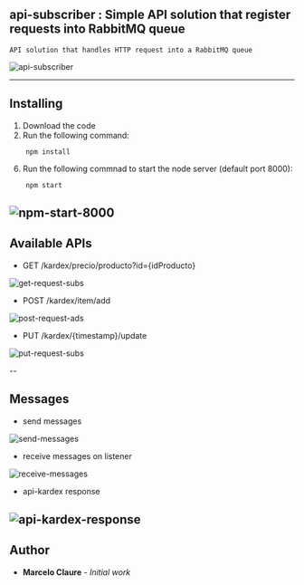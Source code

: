 ## api-subscriber : Simple API solution that register requests into RabbitMQ queue  
```
API solution that handles HTTP request into a RabbitMQ queue
```
![api-subscriber](https://user-images.githubusercontent.com/24611413/77261781-6a5afa80-6c67-11ea-8015-c86a545eb14c.jpg)

---
## Installing

1. Download the code
2. Run the following command:
```
    npm install
```
6. Run the following commnad to start the node server (default port 8000):
```
    npm start
```
![npm-start-8000](https://user-images.githubusercontent.com/24611413/77261271-b9069580-6c63-11ea-9513-f6c4b072e471.jpg)
---
## Available APIs

* GET     /kardex/precio/producto?id={idProducto}

![get-request-subs](https://user-images.githubusercontent.com/24611413/77261516-5adab200-6c65-11ea-8e93-82d991c0251a.jpg)

* POST    /kardex/item/add

![post-request-ads](https://user-images.githubusercontent.com/24611413/77261521-65954700-6c65-11ea-82a4-a211efdf0948.jpg)

* PUT     /kardex/{timestamp}/update

![put-request-subs](https://user-images.githubusercontent.com/24611413/77261532-734acc80-6c65-11ea-8358-397b478051cd.jpg)

--
## Messages

* send messages

![send-messages](https://user-images.githubusercontent.com/24611413/77261583-e48a7f80-6c65-11ea-8143-41108a663221.jpg)

* receive messages on listener

![receive-messages](https://user-images.githubusercontent.com/24611413/77261598-fbc96d00-6c65-11ea-8ce5-8068f25e126f.jpg)

* api-kardex response

![api-kardex-response](https://user-images.githubusercontent.com/24611413/77261793-8bbbe680-6c67-11ea-94ee-d01e77a25449.jpg)
---
## Author

* **Marcelo Claure** - *Initial work*
